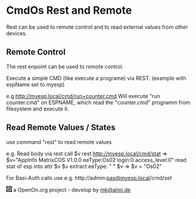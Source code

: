 
# CmdOs Rest and Remote

Rest can be used to remote control and to read external values from other devices.

## Remote Control
The rest enpoint can be used to remote control.

Execute a simple CMD (like execute a programe) via REST.
(example with espName set to myesp)

e.g http://myesp.local/cmd/run+counter.cmd
Will execute "run counter.cmd" on ESPNAME, which read the "counter.cmd" programm from filesystem and execute it. 	

	
## Read Remote Values / States

use command "rest" to read remote values 

e.g. 
	Read body via rest call
	$v rest http://myesp.local/cmd/stat
	=> $v="AppInfo MatrixCOS V1.0.0 eeType:Os02 login:0 access_level:0"
	read stat of esp into attr $v
    $v extract eeType: " " $v 
	=> $v = "Os02"

For Basi-Auth calls use	
	e.g. http://admin:pas@myesp.local/cmd/set



![LOGO](images/CmdOS_logo.gif) a OpenOn.org project - develop by mk@almi.de 

 